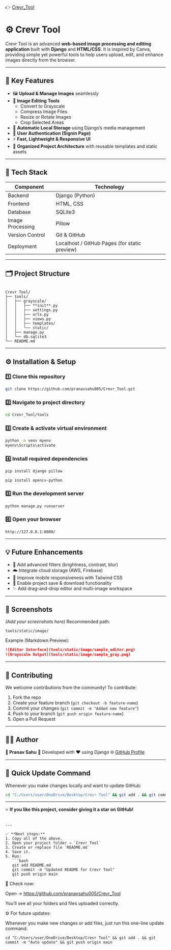 
👉 [Crevr_Tool](https://github.com/pranavsahu005/Crevr_Tool)

# ⚙️ Crevr Tool

Crevr Tool is an advanced **web-based image processing and editing application** built with **Django** and **HTML/CSS**. It is inspired by Canva, providing simple yet powerful tools to help users upload, edit, and enhance images directly from the browser.

---

## 🚀 Key Features
- 🖼️ **Upload & Manage Images** seamlessly
- 🎨 **Image Editing Tools**  
  - Convert to Grayscale  
  - Compress Image Files  
  - Resize or Rotate Images  
  - Crop Selected Areas
- 💾 **Automatic Local Storage** using Django’s media management
- 👤 **User Authentication (Signin Page)**
- ⚡ **Fast, Lightweight & Responsive UI**
- 🧩 **Organized Project Architecture** with reusable templates and static assets

---

## 🧠 Tech Stack

| Component | Technology |
|------------|-------------|
| Backend | Django (Python) |
| Frontend | HTML, CSS |
| Database | SQLite3 |
| Image Processing | Pillow |
| Version Control | Git & GitHub |
| Deployment | Localhost / GitHub Pages (for static preview) |

---

## 🗂️ Project Structure
```

Crevr Tool/
├── tools/
│   ├── grayscale/
│   │   ├── **init**.py
│   │   ├── settings.py
│   │   ├── urls.py
│   │   ├── views.py
│   │   ├── templates/
│   │   └── static/
│   ├── manage.py
│   └── db.sqlite3
└── README.md

````

---

## ⚙️ Installation & Setup

### 1️⃣ Clone this repository
```bash
git clone https://github.com/pranavsahu005/Crevr_Tool.git
````

### 2️⃣ Navigate to project directory

```bash
cd Crevr_Tool/tools
```

### 3️⃣ Create & activate virtual environment

```bash
python -m venv myenv
myenv\Scripts\activate
```

### 4️⃣ Install required dependencies

```bash
pip install django pillow
```
```numpy and open cv
pip install opencv-python
```

### 5️⃣ Run the development server

```bash
python manage.py runserver
```

### 6️⃣ Open your browser

```
http://127.0.0.1:8000/
```

---

## 💡 Future Enhancements

* 🧰 Add advanced filters (brightness, contrast, blur)
* ☁️ Integrate cloud storage (AWS, Firebase)
* 📱 Improve mobile responsiveness with Tailwind CSS
* 💾 Enable project save & download functionality
* ✨ Add drag-and-drop editor and multi-image workspace

---

## 📸 Screenshots

*(Add your screenshots here)*
Recommended path:

```
tools/static/image/
```

Example (Markdown Preview):

```markdown
![Editor Interface](tools/static/image/sample_editor.png)
![Grayscale Output](tools/static/image/sample_gray.png)
```

---

## 🤝 Contributing

We welcome contributions from the community!
To contribute:

1. Fork the repo
2. Create your feature branch (`git checkout -b feature-name`)
3. Commit your changes (`git commit -m "Added new feature"`)
4. Push to your branch (`git push origin feature-name`)
5. Open a Pull Request

---

## 🧑‍💻 Author

**👋 Pranav Sahu**
💼 Developed with ❤️ using Django
🌐 [GitHub Profile](https://github.com/pranavsahu005)

---

## 🔁 Quick Update Command

Whenever you make changes locally and want to update GitHub:

```bash
cd "C:/Users/user/OneDrive/Desktop/Crevr Tool" && git add . && git commit -m "Auto update" && git push origin main
```

---

⭐ **If you like this project, consider giving it a star on GitHub!**

````

---

✅ **Next steps:**
1. Copy all of the above.  
2. Open your project folder → `Crevr Tool`  
3. Create or replace file `README.md`  
4. Save it.  
5. Run:
   ```bash
   git add README.md
   git commit -m "Updated README for Crevr Tool"
   git push origin main
````

🔗 Check now:

Open → https://github.com/pranavsahu005/Crevr_Tool

You’ll see all your folders and files uploaded correctly.

⚙️ For future updates:

Whenever you make new changes or add files, just run this one-line update command:
```
cd "C:/Users/user/OneDrive/Desktop/Crevr Tool" && git add . && git commit -m "Auto update" && git push origin main
```

